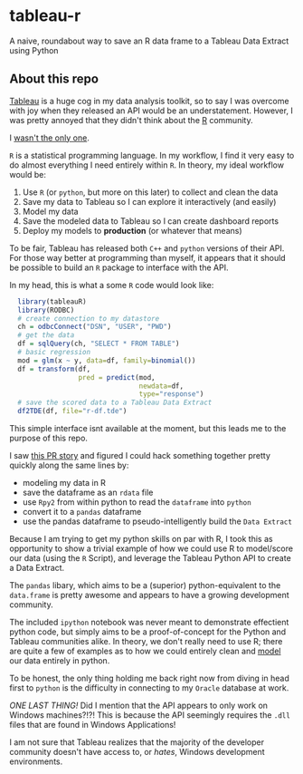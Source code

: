 tableau-r
=========

A naive, roundabout way to save an R data frame to a Tableau Data Extract using Python

## About this repo
[Tableau](http://www.tableausoftware.com/) is a huge cog in my data analysis toolkit, so to say I was 
overcome with joy when they released an API would be an understatement.  However, I was pretty annoyed that 
they didn't think about the [R](http://cran.r-project.org/) community. 

I [wasn't the only one](http://community.tableausoftware.com/ideas/1270).

`R` is a statistical programming language.  In my workflow, I find it very easy to do 
almost everything I need entirely within `R`.  In theory, my ideal workflow would be:

1. Use `R` (or `python`, but more on this later) to collect and clean the data
2. Save my data to Tableau so I can explore it interactively (and easily)
3. Model my data
4. Save the modeled data to Tableau so I can create dashboard reports
5. Deploy my  models to __production__ (or whatever that means)

To be fair, Tableau has released both `C++` and `python` versions of their API.  For those way better
at programming than myself, it appears that it should be possible to build an 
`R` package to interface with the API.

In my head, this is what a some `R` code would look like:

```R
  library(tableauR)
  library(RODBC)
  # create connection to my datastore
  ch = odbcConnect("DSN", "USER", "PWD")
  # get the data
  df = sqlQuery(ch, "SELECT * FROM TABLE")
  # basic regression
  mod = glm(x ~ y, data=df, family=binomial())
  df = transform(df, 
                 pred = predict(mod, 
                                newdata=df, 
                                type="response")
  # save the scored data to a Tableau Data Extract
  df2TDE(df, file="r-df.tde")
```

This simple interface isnt available at the moment, but this leads me to the purpose of this repo.

I saw [this PR story](http://www.prweb.com/releases/2013/7/prweb10902821.htm) and figured I could hack something
together pretty quickly along the same lines by:

- modeling my data in R
- save the dataframe as an `rdata` file
- use `Rpy2` from within python to read the `dataframe` into `python`
- convert it to a `pandas` dataframe
- use the pandas dataframe to pseudo-intelligently build the `Data Extract`

Because I am trying to get my python skills on par with R, I took this as opportunity to show a trivial example
of how we could use R to model/score our data (using the `R` Script), and leverage the Tableau Python API 
to create a Data Extract.

The `pandas` libary, which aims to be a (superior) python-equivalent to the `data.frame` is pretty awesome
and appears to have a growing development community.  

The included `ipython` notebook was never meant to demonstrate effectient python code, but simply aims
to be a proof-of-concept for the Python and Tableau communities alike.  In theory, we don't really need to use
R; there are quite a few of examples as to how we could entirely clean and 
[model](http://scikit-learn.org/stable/) our data entirely in python.  

To be honest, the only
thing holding me back right now from diving in head first to `python` is the difficulty in connecting to my
`Oracle` database at work.

*ONE LAST THING!* Did I mention that the API appears to only work on Windows machines?!?! 
This is because the API seemingly requires the `.dll` files that are found in Windows Applications!  

I am not sure that Tableau realizes that the majority of the developer community doesn't have access to, or 
*hates*, Windows development environments.

